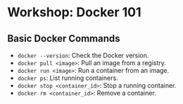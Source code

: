 # Workshop: Docker 101 

## Basic Docker Commands

- `docker --version`: Check the Docker version.
- `docker pull <image>`: Pull an image from a registry.
- `docker run <image>`: Run a container from an image.
- `docker ps`: List running containers.
- `docker stop <container_id>`: Stop a running container.
- `docker rm <container_id>`: Remove a container.
